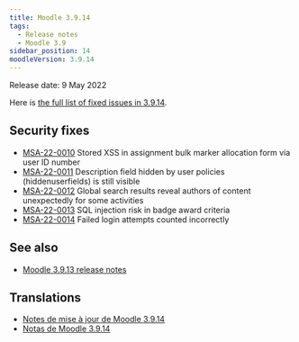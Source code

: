 ```yaml
---
title: Moodle 3.9.14
tags:
  - Release notes
  - Moodle 3.9
sidebar_position: 14
moodleVersion: 3.9.14
---
```


Release date: 9 May 2022

Here is [the full list of fixed issues in 3.9.14](https://tracker.moodle.org/secure/IssueNavigator!executeAdvanced.jspa?jqlQuery=project+%3D+mdl+AND+resolution+%3D+fixed+AND+fixVersion+in+%28%223.9.14%22%29+ORDER+BY+priority+DESC&runQuery=true&clear=true).

## Security fixes

- [MSA-22-0010](https://moodle.org/mod/forum/discuss.php?d=434578) Stored XSS in assignment bulk marker allocation form via user ID number
- [MSA-22-0011](https://moodle.org/mod/forum/discuss.php?d=434579) Description field hidden by user policies (hiddenuserfields) is still visible
- [MSA-22-0012](https://moodle.org/mod/forum/discuss.php?d=434580) Global search results reveal authors of content unexpectedly for some activities
- [MSA-22-0013](https://moodle.org/mod/forum/discuss.php?d=434581) SQL injection risk in badge award criteria
- [MSA-22-0014](https://moodle.org/mod/forum/discuss.php?d=434582) Failed login attempts counted incorrectly

## See also

- [Moodle 3.9.13 release notes](/general/releases/3.9/3.9.13)

## Translations

- [Notes de mise à jour de Moodle 3.9.14](https://docs.moodle.org/fr/Notes_de_mise_à_jour_de_Moodle_3.9.14)
- [Notas de Moodle 3.9.14](https://docs.moodle.org/es/Notas_de_Moodle_3.9.14)

